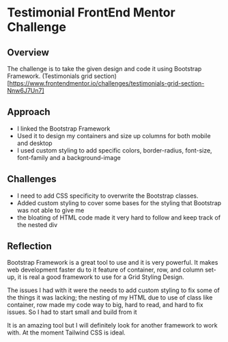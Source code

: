 # Testimonial FrontEnd Mentor Challenge

## Overview

The challenge is to take the given design and code it using Bootstrap Framework. (Testimonials grid section)[https://www.frontendmentor.io/challenges/testimonials-grid-section-Nnw6J7Un7]

## Approach

- I linked the Bootstrap Framework
- Used it to design my containers and size up columns for both mobile and desktop
- I used custom styling to add specific colors, border-radius, font-size, font-family and a background-image

## Challenges

- I need to add CSS specificity to overwrite the Bootstrap classes.
- Added custom styling to cover some bases for the styling that Bootstrap was not able to give me
- the bloating of HTML code made it very hard to follow and keep track of the nested div

## Reflection

Bootstrap Framework is a great tool to use and it is very powerful. It makes web development faster du to it feature of container, row, and column set-up, it is real a good framework to use for a Grid Styling Design.

The issues I had with it were the needs to add custom styling to fix some of the things it was lacking; the nesting of my HTML due to use of class like container, row made my code way to big, hard to read, and hard to fix issues. So I had to start small and build from it

It is an amazing tool but I will definitely look for another framework to work with. At the moment Tailwind CSS is ideal.
